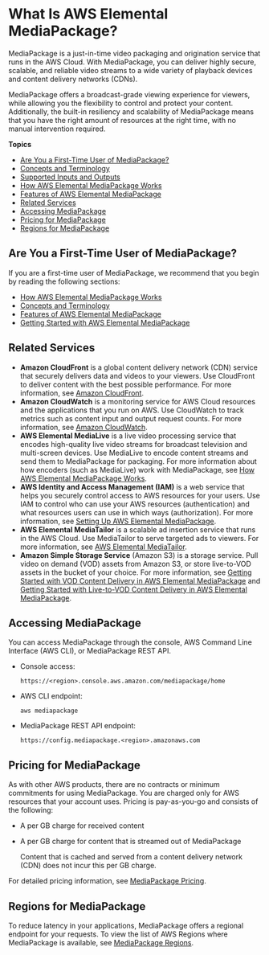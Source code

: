 # What Is AWS Elemental MediaPackage?<a name="what-is"></a>

MediaPackage is a just\-in\-time video packaging and origination service that runs in the AWS Cloud\. With MediaPackage, you can deliver highly secure, scalable, and reliable video streams to a wide variety of playback devices and content delivery networks \(CDNs\)\. 

MediaPackage offers a broadcast\-grade viewing experience for viewers, while allowing you the flexibility to control and protect your content\. Additionally, the built\-in resiliency and scalability of MediaPackage means that you have the right amount of resources at the right time, with no manual intervention required\.

**Topics**
+ [Are You a First\-Time User of MediaPackage?](#first-time-user)
+ [Concepts and Terminology](what-is-terms.md)
+ [Supported Inputs and Outputs](supported-inputs.md)
+ [How AWS Elemental MediaPackage Works](what-is-flow.md)
+ [Features of AWS Elemental MediaPackage](what-is-features.md)
+ [Related Services](#related-services)
+ [Accessing MediaPackage](#accessing-emp)
+ [Pricing for MediaPackage](#pricing-for-emp)
+ [Regions for MediaPackage](#regions-and-endpoints)

## Are You a First\-Time User of MediaPackage?<a name="first-time-user"></a>

If you are a first\-time user of MediaPackage, we recommend that you begin by reading the following sections:
+ [How AWS Elemental MediaPackage Works](what-is-flow.md)
+ [Concepts and Terminology](what-is-terms.md)
+ [Features of AWS Elemental MediaPackage](what-is-features.md)
+ [Getting Started with AWS Elemental MediaPackage](getting-started.md)

## Related Services<a name="related-services"></a>
+ **Amazon CloudFront** is a global content delivery network \(CDN\) service that securely delivers data and videos to your viewers\. Use CloudFront to deliver content with the best possible performance\. For more information, see [Amazon CloudFront](https://aws.amazon.com/cloudfront/)\.
+ **Amazon CloudWatch** is a monitoring service for AWS Cloud resources and the applications that you run on AWS\. Use CloudWatch to track metrics such as content input and output request counts\. For more information, see [Amazon CloudWatch](https://aws.amazon.com/cloudwatch/)\.
+ **AWS Elemental MediaLive** is a live video processing service that encodes high\-quality live video streams for broadcast television and multi\-screen devices\. Use MediaLive to encode content streams and send them to MediaPackage for packaging\. For more information about how encoders \(such as MediaLive\) work with MediaPackage, see [How AWS Elemental MediaPackage Works](what-is-flow.md)\.
+ **AWS Identity and Access Management \(IAM\)** is a web service that helps you securely control access to AWS resources for your users\. Use IAM to control who can use your AWS resources \(authentication\) and what resources users can use in which ways \(authorization\)\. For more information, see [Setting Up AWS Elemental MediaPackage](setting-up.md)\.
+ **AWS Elemental MediaTailor** is a scalable ad insertion service that runs in the AWS Cloud\. Use MediaTailor to serve targeted ads to viewers\. For more information, see [AWS Elemental MediaTailor](https://aws.amazon.com/mediatailor/)\.
+ **Amazon Simple Storage Service** \(Amazon S3\) is a storage service\. Pull video on demand \(VOD\) assets from Amazon S3, or store live\-to\-VOD assets in the bucket of your choice\. For more information, see [Getting Started with VOD Content Delivery in AWS Elemental MediaPackage](getting-started-vod.md) and [Getting Started with Live\-to\-VOD Content Delivery in AWS Elemental MediaPackage](getting-started-ltov.md)\.

## Accessing MediaPackage<a name="accessing-emp"></a>

You can access MediaPackage through the console, AWS Command Line Interface \(AWS CLI\), or MediaPackage REST API\. 
+ Console access: 

  ```
  https://<region>.console.aws.amazon.com/mediapackage/home
  ```
+ AWS CLI endpoint: 

  ```
  aws mediapackage
  ```
+ MediaPackage REST API endpoint: 

  ```
  https://config.mediapackage.<region>.amazonaws.com 
  ```

## Pricing for MediaPackage<a name="pricing-for-emp"></a>

As with other AWS products, there are no contracts or minimum commitments for using MediaPackage\. You are charged only for AWS resources that your account uses\. Pricing is pay\-as\-you\-go and consists of the following:
+ A per GB charge for received content
+ A per GB charge for content that is streamed out of MediaPackage

  Content that is cached and served from a content delivery network \(CDN\) does not incur this per GB charge\.

For detailed pricing information, see [MediaPackage Pricing](https://aws.amazon.com//mediapackage/pricing/)\.

## Regions for MediaPackage<a name="regions-and-endpoints"></a>

To reduce latency in your applications, MediaPackage offers a regional endpoint for your requests\. To view the list of AWS Regions where MediaPackage is available, see [MediaPackage Regions](https://docs.aws.amazon.com//general/latest/gr/rande.html#mediapackage_region)\.